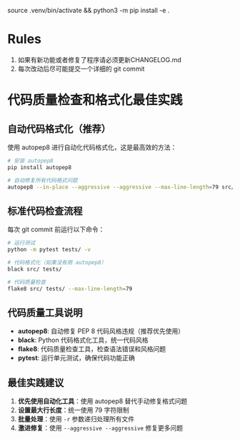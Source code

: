 source .venv/bin/activate && python3 -m pip install -e .

# Rules
1. 如果有新功能或者修复了程序请必须更新CHANGELOG.md
2. 每次改动后尽可能提交一个详细的 git commit

# 代码质量检查和格式化最佳实践

## 自动代码格式化（推荐）
使用 autopep8 进行自动化代码格式化，这是最高效的方法：
```bash
# 安装 autopep8
pip install autopep8

# 自动修复所有代码格式问题
autopep8 --in-place --aggressive --aggressive --max-line-length=79 src/ tests/ -r
```

## 标准代码检查流程
每次 git commit 前运行以下命令：
```bash
# 运行测试
python -m pytest tests/ -v

# 代码格式化（如果没有用 autopep8）
black src/ tests/

# 代码质量检查
flake8 src/ tests/ --max-line-length=79
```

## 代码质量工具说明
- **autopep8**: 自动修复 PEP 8 代码风格违规（推荐优先使用）
- **black**: Python 代码格式化工具，统一代码风格
- **flake8**: 代码质量检查工具，检查语法错误和风格问题
- **pytest**: 运行单元测试，确保代码功能正确

## 最佳实践建议
1. **优先使用自动化工具**：使用 autopep8 替代手动修复格式问题
2. **设置最大行长度**：统一使用 79 字符限制
3. **批量处理**：使用 `-r` 参数递归处理所有文件
4. **激进修复**：使用 `--aggressive --aggressive` 修复更多问题
